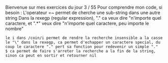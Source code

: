 Bienvenue sur mes exercices du jour 3 / 55
Pour comprendre mon code, si besoin :
    L'operateur =~ permet de cherche une sub-string dans une autre string
    Dans la rexegp (regular expression), "." ca veux dire "n'importe quel caractere, et ".*" veux dire "n'importe quel caractere, peu importe le nombre"

    le i dans /coin/i permet de rendre la recherche insensible a la casse
    le "\" dans la rexegp, ca permet d'echapper un caractere special, du coup le caractere "." pert sa fonction pour redevenir un simple "."
    $ ca permet de faire s'arreter la recherche a la fin de la string, sinon ca peut en sortir et retourner nil
    



